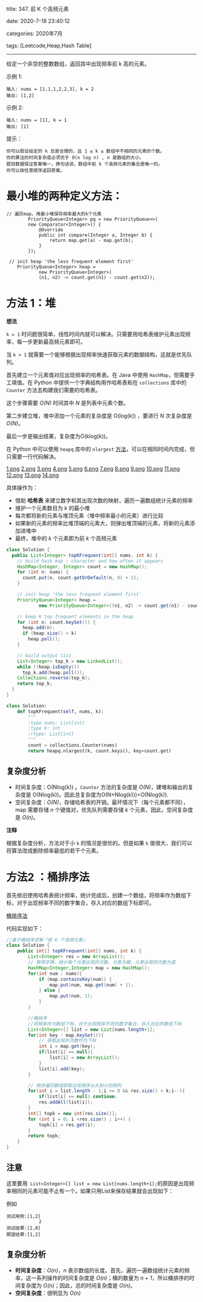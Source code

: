 
title: 347. 前 K 个高频元素

date: 2020-7-18 23:40:12

categories: 2020年7月

tags: [Leetcode,Heap,Hash Table]

---


给定一个非空的整数数组，返回其中出现频率前 k 高的元素。

<!-- more -->


示例 1:
    
    输入: nums = [1,1,1,2,2,3], k = 2
    输出: [1,2]
示例 2:
    
    输入: nums = [1], k = 1
    输出: [1]
     

提示：
    
    你可以假设给定的 k 总是合理的，且 1 ≤ k ≤ 数组中不相同的元素的个数。
    你的算法的时间复杂度必须优于 O(n log n) , n 是数组的大小。
    题目数据保证答案唯一，换句话说，数组中前 k 个高频元素的集合是唯一的。
    你可以按任意顺序返回答案。



# 最小堆的两种定义方法：

```
// 遍历map，用最小堆保存频率最大的k个元素
        PriorityQueue<Integer> pq = new PriorityQueue<>(
        new Comparator<Integer>() {
            @Override
            public int compare(Integer a, Integer b) {
                return map.get(a) - map.get(b);
            }
        });
        
 // init heap 'the less frequent element first'
    PriorityQueue<Integer> heap =
            new PriorityQueue<Integer>(
            (n1, n2) -> count.get(n1) - count.get(n2));

```

# 方法 1：堆

**想法**

`k = 1` 时问题很简单，线性时间内就可以解决。只需要用哈希表维护元素出现频率，每一步更新最高频元素即可。

当 `k > 1` 就需要一个能够根据出现频率快速获取元素的数据结构，这就是优先队列。

首先建立一个元素值对应出现频率的哈希表。在 Java 中使用 `HashMap`，但需要手工填值。在 Python 中提供一个字典结构用作哈希表和在 `collections` 库中的 `Counter` 方法去构建我们需要的哈希表。

这个步骤需要 *O(N)* 时间其中 *N* 是列表中元素个数。

第二步建立堆，堆中添加一个元素的复杂度是 O(log(k)) ，要进行 *N* 次复杂度是 *O(N)*。

最后一步是输出结果，复杂度为O(klog(k))。

在 Python 中可以使用 `heapq` 库中的 `nlargest` [方法](https://hg.python.org/cpython/file/2.7/Lib/heapq.py#l203)，可以在相同时间内完成，但只需要一行代码解决。

  [1.png](https://pic.leetcode-cn.com/4155ee86a93437e3e97c26051fa9cf9dd8524306099f08ae1073eaad57cb3bc0-1.png)  [2.png](https://pic.leetcode-cn.com/f355b6e6d76fccab2f2b874cdc009248a02badd8d906ef97197fe21effef257f-2.png)  [3.png](https://pic.leetcode-cn.com/02b4ba46f1998841f15b9e49c35a33a0f02d41b3a4b09543fea549bcfa75e3b1-3.png)  [4.png](https://pic.leetcode-cn.com/561698deee4cf6e015f2d7675b93298d4d03693ae94f6a0c639d4c642257bfd9-4.png)  [5.png](https://pic.leetcode-cn.com/f637fa869f031dc419d2d5069d06897cabf64ab741384cd4b3ec5c1d44cc5874-5.png)  [6.png](https://pic.leetcode-cn.com/a9d96837cd26c63a25f976c3bb5a8adcb657ca4cebc09cfb88c9b48d4747409a-6.png)  [7.png](https://pic.leetcode-cn.com/9c91828d3e5148d871c7a23a09e2a01a090c7753adf4e1746a5ec4fa1465e41b-7.png)  [8.png](https://pic.leetcode-cn.com/933940bb7826b91ae778c3c6cb03ec126e11a53eb054b46d0f801809804f7a27-8.png)  [9.png](https://pic.leetcode-cn.com/6042da7ca897f1786253c0f912d9900336577bf72141e848cb30f44f2f541dc6-9.png)  [10.png](https://pic.leetcode-cn.com/24622621a7be3f475be38c95d13779984631ed99496e91cf4358c3403beeb544-10.png)  [11.png](https://pic.leetcode-cn.com/b0ff8900eddeaf8b85e5b03a0ae91a49449b315a8fda7b6e03434c9ba374b757-11.png)  [12.png](https://pic.leetcode-cn.com/f1395b1ed88ad7c3c2e76b24b29b3b8d88e992b8338aadf9d14de9da3349969e-12.png)  [13.png](https://pic.leetcode-cn.com/ace094402432ad08005f17c02525d841bd2744ab98039eade6fb10968453e718-13.png)  [14.png](https://pic.leetcode-cn.com/bac7c7fd0f87a8f4c6ccb329bcb4590683862db937c66d18cdd034effbaaaaa1-14.png) 


具体操作为：

- 借助 **哈希表** 来建立数字和其出现次数的映射，遍历一遍数组统计元素的频率
- 维护一个元素数目为 *k* 的最小堆
- 每次都将新的元素与堆顶元素（堆中频率最小的元素）进行比较
- 如果新的元素的频率比堆顶端的元素大，则弹出堆顶端的元素，将新的元素添加进堆中
- 最终，堆中的 *k* 个元素即为前 *k* 个高频元素


```java [-Java]
class Solution {
  public List<Integer> topKFrequent(int[] nums, int k) {
    // build hash map : character and how often it appears
    HashMap<Integer, Integer> count = new HashMap();
    for (int n: nums) {
      count.put(n, count.getOrDefault(n, 0) + 1);
    }

    // init heap 'the less frequent element first'
    PriorityQueue<Integer> heap =
            new PriorityQueue<Integer>((n1, n2) -> count.get(n1) - count.get(n2));

    // keep k top frequent elements in the heap
    for (int n: count.keySet()) {
      heap.add(n);
      if (heap.size() > k)
        heap.poll();
    }

    // build output list
    List<Integer> top_k = new LinkedList();
    while (!heap.isEmpty())
      top_k.add(heap.poll());
    Collections.reverse(top_k);
    return top_k;
  }
}
```

```python [-Python]
class Solution:
    def topKFrequent(self, nums, k):
        """
        :type nums: List[int]
        :type k: int
        :rtype: List[int]
        """ 
        count = collections.Counter(nums)   
        return heapq.nlargest(k, count.keys(), key=count.get) 
```

## 复杂度分析

* 时间复杂度：O(Nlog(k)) 。`Counter` 方法的复杂度是 *O(N)*，建堆和输出的复杂度是 O(Nlog(k))。因此总复杂度为O(N+Nlog(k)))=O(Nlog(k)).
* 空间复杂度：*O(N)*，存储哈希表的开销。最坏情况下（每个元素都不同），map 需要存储 *n* 个键值对，优先队列需要存储 *k* 个元素，因此，空间复杂度是 *O(n)*。

**注释**

根据复杂度分析，方法对于小 `k` 的情况是很优的。但是如果 `k` 值很大，我们可以将算法改成删除频率最低的若干个元素。


# 方法2 ：桶排序法

首先依旧使用哈希表统计频率，统计完成后，创建一个数组，将频率作为数组下标，对于出现频率不同的数字集合，存入对应的数组下标即可。

 [桶排序法](https://pic.leetcode-cn.com/ad27531bbe762c0cf408a1e80f6468800d3e4ee2d6318963276b9ed923dd2c54-file_1561712388097)

代码实现如下：

```java [-Java]
//基于桶排序求解「前 K 个高频元素」
class Solution {
    public int[] topKFrequent(int[] nums, int k) {
        List<Integer> res = new ArrayList();
        // 使用字典，统计每个元素出现的次数，元素为键，元素出现的次数为值
        HashMap<Integer,Integer> map = new HashMap();
        for(int num : nums){
            if (map.containsKey(num)) {
                map.put(num, map.get(num) + 1);
            } else {
                map.put(num, 1);
            }
        }

        //桶排序
        //将频率作为数组下标，对于出现频率不同的数字集合，存入对应的数组下标
        List<Integer>[] list = new List[nums.length+1];
        for(int key : map.keySet()){
            // 获取出现的次数作为下标
            int i = map.get(key);
            if(list[i] == null){
                list[i] = new ArrayList();
            }
            list[i].add(key);
        }

        // 倒序遍历数组获取出现顺序从大到小的排列
        for(int i = list.length - 1;i >= 0 && res.size() < k;i--){
            if(list[i] == null) continue;
            res.addAll(list[i]);
        }
        int[] topk = new int[res.size()];
        for (int i = 0; i <res.size() ; i++) {
            topk[i] = res.get(i);
        }
        return topk;
    }
}
```

## 注意

这里要用`` List<Integer>[] list = new List[nums.length+1];``的原因是出现频率相同的元素可能不止有一个。如果只用List<Integer>来保存结果就会出现如下：

例如	
```
测试用例:[1,2]
			2
测试结果:[2,0]
期望结果:[1,2]
```

## 复杂度分析

- **时间复杂度**：*O(n)*，*n* 表示数组的长度。首先，遍历一遍数组统计元素的频率，这一系列操作的时间复杂度是 *O(n)*；桶的数量为 *n + 1*，所以桶排序的时间复杂度为 *O(n)*；因此，总的时间复杂度是 *O(n)*。 
- **空间复杂度**：很明显为 *O(n)*